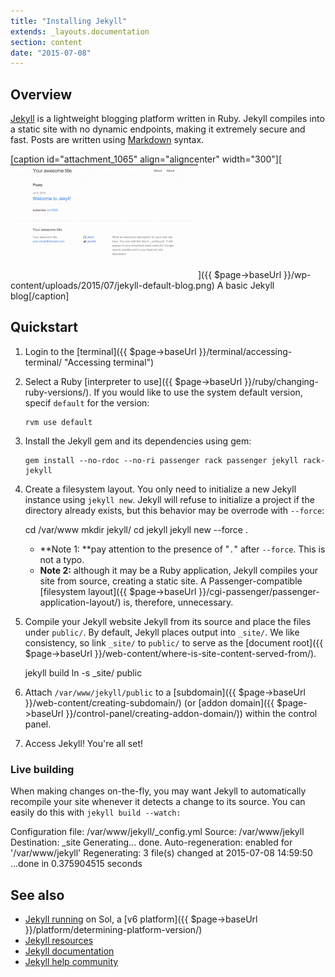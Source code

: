 ```yaml
---
title: "Installing Jekyll"
extends: _layouts.documentation
section: content
date: "2015-07-08"
---
```


## Overview

[Jekyll](http://jekyllrb.com) is a lightweight blogging platform written in Ruby. Jekyll compiles into a static site with no dynamic endpoints, making it extremely secure and fast. Posts are written using [Markdown](https://guides.github.com/features/mastering-markdown/) syntax.

\[caption id="attachment\_1065" align="aligncenter" width="300"\][![A basic Jekyll blog](images/jekyll-default-blog-300x182.png)]({{ $page->baseUrl }}/wp-content/uploads/2015/07/jekyll-default-blog.png) A basic Jekyll blog\[/caption\]

## Quickstart

1. Login to the [terminal]({{ $page->baseUrl }}/terminal/accessing-terminal/ "Accessing terminal")
2. Select a Ruby [interpreter to use]({{ $page->baseUrl }}/ruby/changing-ruby-versions/). If you would like to use the system default version, specif `default` for the version:
    
    ```
    rvm use default
    ```
    
3. Install the Jekyll gem and its dependencies using gem:
    
    ```
    gem install --no-rdoc --no-ri passenger rack passenger jekyll rack-jekyll
    ```
    
4. Create a filesystem layout. You only need to initialize a new Jekyll instance using `jekyll new`. Jekyll will refuse to initialize a project if the directory already exists, but this behavior may be overrode with `--force`:
    
    cd /var/www
    mkdir jekyll/
    cd jekyll
    jekyll new --force .
    
    - **Note 1: **pay attention to the presence of "`.`" after `--force`. This is not a typo.
    - **Note 2:** although it may be a Ruby application, Jekyll compiles your site from source, creating a static site. A Passenger-compatible [filesystem layout]({{ $page->baseUrl }}/cgi-passenger/passenger-application-layout/) is, therefore, unnecessary.
5. Compile your Jekyll website Jekyll from its source and place the files under `public/`. By default, Jekyll places output into `_site/`. We like consistency, so link `_site/` to `public/` to serve as the [document root]({{ $page->baseUrl }}/web-content/where-is-site-content-served-from/).
    
    jekyll build
    ln -s \_site/ public
    
6. Attach `/var/www/jekyll/public` to a [subdomain]({{ $page->baseUrl }}/web-content/creating-subdomain/) (or [addon domain]({{ $page->baseUrl }}/control-panel/creating-addon-domain/)) within the control panel.
7. Access Jekyll! You're all set!

### Live building

When making changes on-the-fly, you may want Jekyll to automatically recompile your site whenever it detects a change to its source. You can easily do this with `jekyll build --watch:`

Configuration file: /var/www/jekyll/\_config.yml
 Source: /var/www/jekyll
 Destination: \_site
 Generating... 
 done.
 Auto-regeneration: enabled for '/var/www/jekyll'
 Regenerating: 3 file(s) changed at 2015-07-08 14:59:50 ...done in 0.375904515 seconds

## See also

- [Jekyll running](http://jekyll.sandbox.apiscp.com) on Sol, a [v6 platform]({{ $page->baseUrl }}/platform/determining-platform-version/)
- [Jekyll resources](http://jekyllrb.com/docs/resources/)
- [Jekyll documentation](http://jekyllrb.com/docs/frontmatter/)
- [Jekyll help community](https://talk.jekyllrb.com/)
